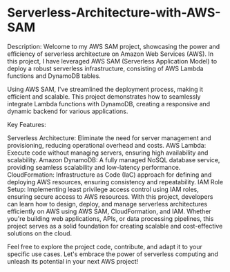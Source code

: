 # Serverless-Architecture-with-AWS-SAM
Description:
Welcome to my AWS SAM project, showcasing the power and efficiency of serverless architecture on Amazon Web Services (AWS). In this project, I have leveraged AWS SAM (Serverless Application Model) to deploy a robust serverless infrastructure, consisting of AWS Lambda functions and DynamoDB tables.

Using AWS SAM, I've streamlined the deployment process, making it efficient and scalable. This project demonstrates how to seamlessly integrate Lambda functions with DynamoDB, creating a responsive and dynamic backend for various applications.

Key Features:

Serverless Architecture: Eliminate the need for server management and provisioning, reducing operational overhead and costs.
AWS Lambda: Execute code without managing servers, ensuring high availability and scalability.
Amazon DynamoDB: A fully managed NoSQL database service, providing seamless scalability and low-latency performance.
CloudFormation: Infrastructure as Code (IaC) approach for defining and deploying AWS resources, ensuring consistency and repeatability.
IAM Role Setup: Implementing least privilege access control using IAM roles, ensuring secure access to AWS resources.
With this project, developers can learn how to design, deploy, and manage serverless architectures efficiently on AWS using AWS SAM, CloudFormation, and IAM. Whether you're building web applications, APIs, or data processing pipelines, this project serves as a solid foundation for creating scalable and cost-effective solutions on the cloud.

Feel free to explore the project code, contribute, and adapt it to your specific use cases. Let's embrace the power of serverless computing and unleash its potential in your next AWS project!
